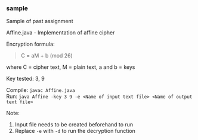 ### sample

Sample of past assignment

Affine.java - Implementation of affine cipher

Encryption formula:
> C = aM + b (mod 26)

where C = cipher text, M = plain text, a and b = keys

Key tested: 3, 9

Compile: `javac Affine.java`  
Run: `java Affine -key 3 9 -e <Name of input text file> <Name of output text file>`

Note: 
1. Input file needs to be created beforehand to run
2. Replace `-e` with `-d` to run the decryption function
